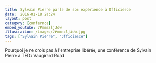 ```yaml
---
title: Sylvain Pierre parle de son expérience à Officience
date:  2016-01-18 20:24
layout: post
category: [confernce]
embed_youtube: 7PmmhzljJdw
illustration: /images/7PmmhzljJdw.jpg
tags: ["Sylvain Pierre", "Officience"]
---
```




Pourquoi je ne crois pas à l'entreprise libérée, une conférence de Sylvain Pierre à TEDx Vaugirard Road
